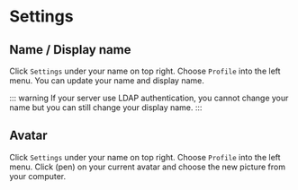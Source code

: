 # Settings

## Name / Display name

Click `Settings` under your name on top right. Choose `Profile` into the left menu. You can update your name and display name.

::: warning
If your server use LDAP authentication, you cannot change your name but you can still change your display name.
:::

## Avatar

Click `Settings` under your name on top right. Choose `Profile` into the left menu. Click (pen) on your current avatar and choose the new picture from your computer.
